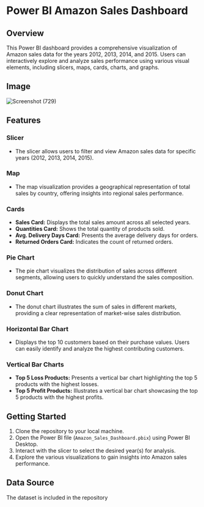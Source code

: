 # Power BI Amazon Sales Dashboard

## Overview

This Power BI dashboard provides a comprehensive visualization of Amazon sales data for the years 2012, 2013, 2014, and 2015. Users can interactively explore and analyze sales performance using various visual elements, including slicers, maps, cards, charts, and graphs.

## Image
![Screenshot (729)](https://github.com/Sameer1232018/amazon_sales_dashboard/assets/49482350/d6153820-2543-40c6-a28e-4fde2e6d75ec)


## Features

### Slicer

- The slicer allows users to filter and view Amazon sales data for specific years (2012, 2013, 2014, 2015).

### Map

- The map visualization provides a geographical representation of total sales by country, offering insights into regional sales performance.

### Cards

- **Sales Card:** Displays the total sales amount across all selected years.
- **Quantities Card:** Shows the total quantity of products sold.
- **Avg. Delivery Days Card:** Presents the average delivery days for orders.
- **Returned Orders Card:** Indicates the count of returned orders.

### Pie Chart

- The pie chart visualizes the distribution of sales across different segments, allowing users to quickly understand the sales composition.

### Donut Chart

- The donut chart illustrates the sum of sales in different markets, providing a clear representation of market-wise sales distribution.

### Horizontal Bar Chart

- Displays the top 10 customers based on their purchase values. Users can easily identify and analyze the highest contributing customers.

### Vertical Bar Charts

- **Top 5 Loss Products:** Presents a vertical bar chart highlighting the top 5 products with the highest losses.
- **Top 5 Profit Products:** Illustrates a vertical bar chart showcasing the top 5 products with the highest profits.

## Getting Started

1. Clone the repository to your local machine.
2. Open the Power BI file (`Amazon_Sales_Dashboard.pbix`) using Power BI Desktop.
3. Interact with the slicer to select the desired year(s) for analysis.
4. Explore the various visualizations to gain insights into Amazon sales performance.

## Data Source

The dataset is included in the repository
